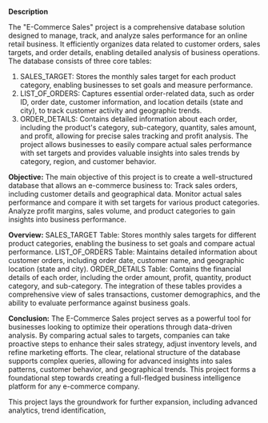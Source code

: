**Description**

The "E-Commerce Sales" project is a comprehensive database solution designed to manage, track, and analyze sales performance for an online retail business. It efficiently organizes data related to customer orders, sales targets, and order details, enabling detailed analysis of business operations. The database consists of three core tables:

1. SALES_TARGET: Stores the monthly sales target for each product category, enabling businesses to set goals and measure performance.
2. LIST_OF_ORDERS: Captures essential order-related data, such as order ID, order date, customer information, and location details (state and city), to track customer activity and geographic trends.
3. ORDER_DETAILS: Contains detailed information about each order, including the product's category, sub-category, quantity, sales amount, and profit, allowing for precise sales tracking and profit analysis.
The project allows businesses to easily compare actual sales performance with set targets and provides valuable insights into sales trends by category, region, and customer behavior.


**Objective:**
The main objective of this project is to create a well-structured database that allows an e-commerce business to:
Track sales orders, including customer details and geographical data.
Monitor actual sales performance and compare it with set targets for various product categories.
Analyze profit margins, sales volume, and product categories to gain insights into business performance.


**Overview:**
SALES_TARGET Table: Stores monthly sales targets for different product categories, enabling the business to set goals and compare actual performance.
LIST_OF_ORDERS Table: Maintains detailed information about customer orders, including order date, customer name, and geographic location (state and city).
ORDER_DETAILS Table: Contains the financial details of each order, including the order amount, profit, quantity, product category, and sub-category.
The integration of these tables provides a comprehensive view of sales transactions, customer demographics, and the ability to evaluate performance against business goals.

**Conclusion:**
The E-Commerce Sales project serves as a powerful tool for businesses looking to optimize their operations through data-driven analysis. By comparing actual sales to targets, companies can take proactive steps to enhance their sales strategy, adjust inventory levels, and refine marketing efforts. The clear, relational structure of the database supports complex queries, allowing for advanced insights into sales patterns, customer behavior, and geographical trends. This project forms a foundational step towards creating a full-fledged business intelligence platform for any e-commerce company.

This project lays the groundwork for further expansion, including advanced analytics, trend identification,
